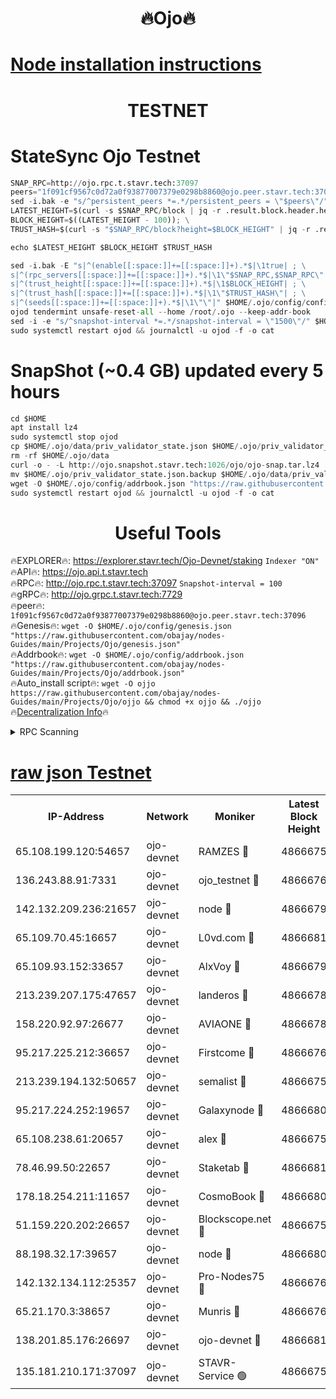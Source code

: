 <h1 align="center"> 🔥Ojo🔥</h1>

[Node installation instructions](https://github.com/obajay/nodes-Guides/tree/main/Projects/Ojo)
=

<h1 align="center"> TESTNET</h1>

# StateSync Ojo Testnet
```python
SNAP_RPC=http://ojo.rpc.t.stavr.tech:37097
peers="1f091cf9567c0d72a0f93877007379e0298b8860@ojo.peer.stavr.tech:37096"
sed -i.bak -e "s/^persistent_peers *=.*/persistent_peers = \"$peers\"/" $HOME/.ojo/config/config.toml
LATEST_HEIGHT=$(curl -s $SNAP_RPC/block | jq -r .result.block.header.height); \
BLOCK_HEIGHT=$((LATEST_HEIGHT - 100)); \
TRUST_HASH=$(curl -s "$SNAP_RPC/block?height=$BLOCK_HEIGHT" | jq -r .result.block_id.hash)

echo $LATEST_HEIGHT $BLOCK_HEIGHT $TRUST_HASH

sed -i.bak -E "s|^(enable[[:space:]]+=[[:space:]]+).*$|\1true| ; \
s|^(rpc_servers[[:space:]]+=[[:space:]]+).*$|\1\"$SNAP_RPC,$SNAP_RPC\"| ; \
s|^(trust_height[[:space:]]+=[[:space:]]+).*$|\1$BLOCK_HEIGHT| ; \
s|^(trust_hash[[:space:]]+=[[:space:]]+).*$|\1\"$TRUST_HASH\"| ; \
s|^(seeds[[:space:]]+=[[:space:]]+).*$|\1\"\"|" $HOME/.ojo/config/config.toml
ojod tendermint unsafe-reset-all --home /root/.ojo --keep-addr-book
sed -i -e "s/^snapshot-interval *=.*/snapshot-interval = \"1500\"/" $HOME/.ojo/config/app.toml
sudo systemctl restart ojod && journalctl -u ojod -f -o cat
```
# SnapShot (~0.4 GB) updated every 5 hours
```python
cd $HOME
apt install lz4
sudo systemctl stop ojod
cp $HOME/.ojo/data/priv_validator_state.json $HOME/.ojo/priv_validator_state.json.backup
rm -rf $HOME/.ojo/data
curl -o - -L http://ojo.snapshot.stavr.tech:1026/ojo/ojo-snap.tar.lz4 | lz4 -c -d - | tar -x -C $HOME/.ojo --strip-components 2
mv $HOME/.ojo/priv_validator_state.json.backup $HOME/.ojo/data/priv_validator_state.json
wget -O $HOME/.ojo/config/addrbook.json "https://raw.githubusercontent.com/obajay/nodes-Guides/main/Projects/Ojo/addrbook.json"
sudo systemctl restart ojod && journalctl -u ojod -f -o cat
```
 <h1 align="center"> Useful Tools</h1>

🔥EXPLORER🔥:        https://explorer.stavr.tech/Ojo-Devnet/staking        `Indexer "ON"` \
🔥API🔥:                     https://ojo.api.t.stavr.tech \
🔥RPC🔥:                    http://ojo.rpc.t.stavr.tech:37097              `Snapshot-interval = 100` \
🔥gRPC🔥:                  http://ojo.grpc.t.stavr.tech:7729 \
🔥peer🔥:                   `1f091cf9567c0d72a0f93877007379e0298b8860@ojo.peer.stavr.tech:37096` \
🔥Genesis🔥:    ```wget -O $HOME/.ojo/config/genesis.json "https://raw.githubusercontent.com/obajay/nodes-Guides/main/Projects/Ojo/genesis.json"``` \
🔥Addrbook🔥:    ```wget -O $HOME/.ojo/config/addrbook.json "https://raw.githubusercontent.com/obajay/nodes-Guides/main/Projects/Ojo/addrbook.json"``` \
🔥Auto_install script🔥: ```wget -O ojjo https://raw.githubusercontent.com/obajay/nodes-Guides/main/Projects/Ojo/ojjo && chmod +x ojjo && ./ojjo``` \
🔥[Decentralization Info](https://github.com/obajay/StateSync-snapshots/tree/main/Projects/Ojo/Decentralization)🔥



<details>
<summary>RPC Scanning</summary>

<h2 align="center"> We scan nodes in real time every 4 hours. And we provide the final result of RPC endpoints.
We cannot influence the operation of these nodes in any way. </h2>


```python
If Voting Power is higher than 0 --> then the Node is a validator of the network and may be subject to attack and be a potential threat to the chain.
```
```python
We marked such validators with a red symbol
```

</details>

[raw json Testnet](https://rpc-check.ojot.stavr.tech/ojot/rpc-ojot-result.json)
=


<table><tr><th>IP-Address</th><th>Network</th><th>Moniker</th><th>Latest Block Height</th><th>Earliest Block Height</th><th>Catching Up</th><th>Tx Index</th><th>Voting Power</th><th>Scan Time</th></tr><tr><td>65.108.199.120:54657</td><td>ojo-devnet</td><td>RAMZES 🔴</td><td>4866675</td><td>306156</td><td>False</td><td>on</td><td>15420</td><td>2024-01-08T10:24:05.925796876UTC</td></tr><tr><td>136.243.88.91:7331</td><td>ojo-devnet</td><td>ojo_testnet 🔴</td><td>4866676</td><td>308845</td><td>False</td><td>on</td><td>1000</td><td>2024-01-08T10:24:12.197544905UTC</td></tr><tr><td>142.132.209.236:21657</td><td>ojo-devnet</td><td>node 🔴</td><td>4866679</td><td>350001</td><td>False</td><td>on</td><td>1999</td><td>2024-01-08T10:24:27.698651232UTC</td></tr><tr><td>65.109.70.45:16657</td><td>ojo-devnet</td><td>L0vd.com 🔴</td><td>4866681</td><td>695918</td><td>False</td><td>off</td><td>998</td><td>2024-01-08T10:24:39.860683053UTC</td></tr><tr><td>65.109.93.152:33657</td><td>ojo-devnet</td><td>AlxVoy 🔴</td><td>4866679</td><td>2319801</td><td>False</td><td>on</td><td>4536782</td><td>2024-01-08T10:24:27.456368820UTC</td></tr><tr><td>213.239.207.175:47657</td><td>ojo-devnet</td><td>landeros 🔴</td><td>4866678</td><td>2714001</td><td>False</td><td>off</td><td>11083</td><td>2024-01-08T10:24:23.037214931UTC</td></tr><tr><td>158.220.92.97:26677</td><td>ojo-devnet</td><td>AVIAONE 🔴</td><td>4866678</td><td>2754001</td><td>False</td><td>on</td><td>13867</td><td>2024-01-08T10:24:22.788990167UTC</td></tr><tr><td>95.217.225.212:36657</td><td>ojo-devnet</td><td>Firstcome 🔴</td><td>4866676</td><td>2985946</td><td>False</td><td>on</td><td>13566</td><td>2024-01-08T10:24:11.967760551UTC</td></tr><tr><td>213.239.194.132:50657</td><td>ojo-devnet</td><td>semalist 🔴</td><td>4866675</td><td>3223522</td><td>False</td><td>on</td><td>21037</td><td>2024-01-08T10:24:06.203175614UTC</td></tr><tr><td>95.217.224.252:19657</td><td>ojo-devnet</td><td>Galaxynode 🔴</td><td>4866680</td><td>3685492</td><td>False</td><td>on</td><td>11888</td><td>2024-01-08T10:24:35.064179985UTC</td></tr><tr><td>65.108.238.61:20657</td><td>ojo-devnet</td><td>alex 🔴</td><td>4866675</td><td>4158001</td><td>False</td><td>on</td><td>11359</td><td>2024-01-08T10:24:05.571139644UTC</td></tr><tr><td>78.46.99.50:22657</td><td>ojo-devnet</td><td>Staketab 🔴</td><td>4866681</td><td>4254801</td><td>False</td><td>on</td><td>1276</td><td>2024-01-08T10:24:40.135001302UTC</td></tr><tr><td>178.18.254.211:11657</td><td>ojo-devnet</td><td>CosmoBook 🔴</td><td>4866680</td><td>4392001</td><td>False</td><td>off</td><td>1057</td><td>2024-01-08T10:24:30.144434722UTC</td></tr><tr><td>51.159.220.202:26657</td><td>ojo-devnet</td><td>Blockscope.net 🔴</td><td>4866675</td><td>4425001</td><td>False</td><td>on</td><td>981</td><td>2024-01-08T10:24:05.251714862UTC</td></tr><tr><td>88.198.32.17:39657</td><td>ojo-devnet</td><td>node 🔴</td><td>4866680</td><td>4710001</td><td>False</td><td>on</td><td>83787</td><td>2024-01-08T10:24:30.385076770UTC</td></tr><tr><td>142.132.134.112:25357</td><td>ojo-devnet</td><td>Pro-Nodes75 🔴</td><td>4866676</td><td>4766676</td><td>False</td><td>on</td><td>24651</td><td>2024-01-08T10:24:09.216176952UTC</td></tr><tr><td>65.21.170.3:38657</td><td>ojo-devnet</td><td>Munris 🔴</td><td>4866676</td><td>4766676</td><td>False</td><td>off</td><td>20123</td><td>2024-01-08T10:24:11.618214180UTC</td></tr><tr><td>138.201.85.176:26697</td><td>ojo-devnet</td><td>ojo-devnet 🔴</td><td>4866681</td><td>4766681</td><td>False</td><td>on</td><td>1000024000</td><td>2024-01-08T10:24:39.493978889UTC</td></tr><tr><td>135.181.210.171:37097</td><td>ojo-devnet</td><td>STAVR-Service 🟢</td><td>4866675</td><td>4866001</td><td>False</td><td>on</td><td>0</td><td>2024-01-08T10:24:06.918326990UTC</td></tr></table>
